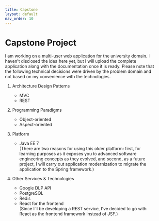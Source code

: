 ```yaml
---
title: Capstone
layout: default
nav_order: 10
---
```


# Capstone Project

I am working on a multi-user web application for the university domain. I haven't disclosed the idea here yet, but I will upload the complete application along with the documentation once it is ready. Please note that the following technical decisions were driven by the problem domain and not based on my convenience with the technologies.

1. Architecture Design Patterns
   - MVC
   - REST

2. Programming Paradigms
   - Object-oriented
   - Aspect-oriented

3. Platform
   - Java EE 7  
     (There are two reasons for using this older platform: first, for learning purposes as it exposes you to advanced software engineering concepts as they evolved, and second, as a future project, I will carry out application modernization to migrate the application to the Spring framework.)

4. Other Services & Technologies
   - Google DLP API
   - PostgreSQL
   - Redis
   - React for the frontend  
     (Since I’ll be developing a REST service, I’ve decided to go with React as the frontend framework instead of JSF.)
